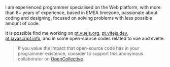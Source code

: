 I am experienced programmer specialised on the Web platform, with more than 8+ years of experience, based in EMEA timezone, passionate about coding and designing, focused on solving problems with less possible amount of code.

It is possible find me working on [pt.vuejs.org](https://github.com/vuejs-translations/docs-pt), [pt.vitejs.dev](https://github.com/vitejs/docs-pt), [pt.javascript.info](https://github.com/javascript-tutorial/pt.javascript.info), and in some open-source codes related to vue and svelte.

> If you value the impact that open-source code has in your programmer existence, consider to support this anonymous collaborator on [OpenCollective](https://opencollective.com/nazarepiedady).
